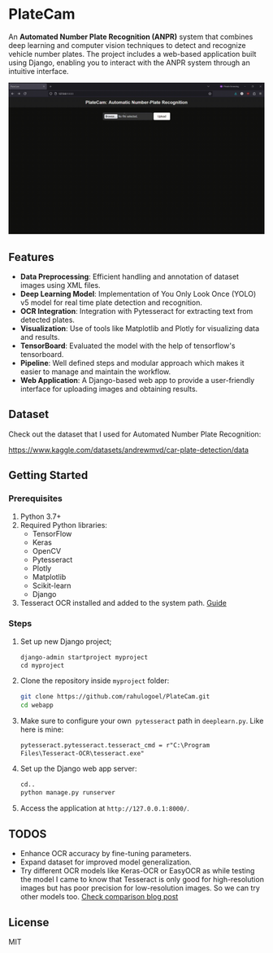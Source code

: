 # PlateCam

An **Automated Number Plate Recognition (ANPR)** system that combines deep learning and computer vision techniques to detect and recognize vehicle number plates. The project includes a web-based application built using Django, enabling you to interact with the ANPR system through an intuitive interface.

![demo](https://github.com/rahulogoel/PlateCam/blob/main/demo.gif)

## Features

- **Data Preprocessing**: Efficient handling and annotation of dataset images using XML files.
- **Deep Learning Model**: Implementation of You Only Look Once (YOLO) v5 model for real time plate detection and recognition.
- **OCR Integration**: Integration with Pytesseract for extracting text from detected plates.
- **Visualization**: Use of tools like Matplotlib and Plotly for visualizing data and results.
- **TensorBoard**: Evaluated the model with the help of tensorflow's tensorboard.
- **Pipeline**: Well defined steps and modular approach which makes it easier to manage and maintain the workflow.
- **Web Application**: A Django-based web app to provide a user-friendly interface for uploading images and obtaining results.

## Dataset
Check out the dataset that I used for Automated Number Plate Recognition:

https://www.kaggle.com/datasets/andrewmvd/car-plate-detection/data

## Getting Started

### Prerequisites

1. Python 3.7+
2. Required Python libraries:
   - TensorFlow
   - Keras
   - OpenCV
   - Pytesseract
   - Plotly
   - Matplotlib
   - Scikit-learn
   - Django
3. Tesseract OCR installed and added to the system path. [Guide](https://tesseract-ocr.github.io/tessdoc/Installation.html)

### Steps

1. Set up new Django project;

   ```
   django-admin startproject myproject
   cd myproject
   ```

2. Clone the repository inside `myproject` folder:

   ```bash
   git clone https://github.com/rahulogoel/PlateCam.git
   cd webapp
   ```

3. Make sure to configure your own  `pytesseract` path in `deeplearn.py`. Like here is mine:

   ```
   pytesseract.pytesseract.tesseract_cmd = r"C:\Program Files\Tesseract-OCR\tesseract.exe"
   ```

4. Set up the Django web app server:

   ```bash
   cd.. 
   python manage.py runserver
   ```

5. Access the application at `http://127.0.0.1:8000/`.

## TODOS

- Enhance OCR accuracy by fine-tuning parameters.
- Expand dataset for improved model generalization.
- Try different OCR models like Keras-OCR or EasyOCR as while testing the model I came to know that Tesseract is only good for high-resolution images but has poor precision for low-resolution images. So we can try other models too. [Check comparison blog post](https://thangasami.medium.com/tesseract-vs-keras-ocr-vs-easyocr-ec8500b9455b)

## License

MIT

